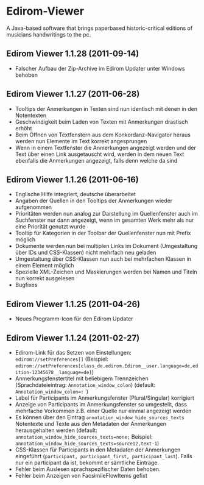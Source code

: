 Edirom-Viewer
=============

A Java-based software that brings paperbased historic-critical editions of musicians handwritings to the pc.

## Edirom Viewer 1.1.28 (2011-09-14)

* Falscher Aufbau der Zip-Archive im Edirom Updater unter Windows behoben

## Edirom Viewer 1.1.27 (2011-06-28)

* Tooltips der Anmerkungen in Texten sind nun identisch mit denen in den Notentexten
* Geschwindigkeit beim Laden von Texten mit Anmerkungen drastisch erhöht
* Beim Öffnen von Textfenstern aus dem Konkordanz-Navigator heraus werden nun Elemente im Text korrekt angesprungen
* Wenn in einem Textfenster die Anmerkungen angezeigt werden und der Text über einen Link ausgetauscht wird, werden in dem neuen Text ebenfalls die Anmerkungen angezeigt, falls denn welche da sind

## Edirom Viewer 1.1.26 (2011-06-16)

* Englische Hilfe integriert, deutsche überarbeitet
* Angaben der Quellen in den Tooltips der Anmerkungen wieder aufgenommen
* Prioritäten werden nun analog zur Darstellung im Quellenfenster auch im Suchfenster nur dann angezeigt, wenn im gesamten Werk mehr als nur eine Priorität genutzt wurde
* Tooltip für Kategorien in der Toolbar der Quellenfenster nun mit Prefix möglich
* Dokumente werden nun bei multiplen Links im Dokument (Umgestaltung über IDs und CSS-Klassen) nicht mehrfach neu geladen
* Umgestaltung über CSS-Klassen nun auch bei mehrfachen Klassen in einem Element möglich
* Spezielle XML-Zeichen und Maskierungen werden bei Namen und Titeln nun korrekt ausgelesen
* Bugfixes

## Edirom Viewer 1.1.25 (2011-04-26)

* Neues Programm-Icon für den Edirom Updater

## Edirom Viewer 1.1.24 (2011-02-27)

* Edirom-Link für das Setzen von Einstellungen: `edirom://setPreferences[]` (Beispiel: `edirom://setPreferences[class_de.edirom.Edirom__user.language=de,edition-12345678__language=de]`)
* Anmerkungsfenstertitel mit beliebigem Trennzeichen (Sprachdateieintrag: `Annotation_window_colon`) (default: `Annotation_window_colon=: `)
* Label für Participants im Anmerkungsfenster (Plural/Singular) korrigiert
* Anzeige von Participants im Anmerkungsfenster so umgestellt, dass mehrfache Vorkommen z.B. einer Quelle nur einmal angezeigt werden
* Es können über den Eintrag `annotation_window_hide_sources_texts` Notentexte und Texte aus den Metadaten der Anmerkungen herausgehalten werden (default: `annotation_window_hide_sources_texts=none;` Beispiel: `annotation_window_hide_sources_texts=source12,text-1`)
* CSS-Klassen für Participants in den Metadaten der Anmerkungen eingeführt (`participant, participant_first, participant_last`). Falls nur ein participant da ist, bekommt er sämtliche Einträge.
* Fehler beim Auslesen sprachspezifischer Daten behoben.
* Fehler beim Anzeigen von FacsimileFlowItems gefixt

